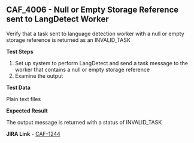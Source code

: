 ## CAF_4006 - Null or Empty Storage Reference sent to LangDetect Worker ##

Verify that a task sent to language detection worker with a null or empty storage reference is returned as an INVALID_TASK

**Test Steps**

1. Set up system to perform LangDetect and send a task message to the worker that contains a null or empty storage reference
2. Examine the output

**Test Data**

Plain text files

**Expected Result**

The output message is returned with a status of INVALID_TASK

**JIRA Link** - [CAF-1244](https://jira.autonomy.com/browse/CAF-1244)




